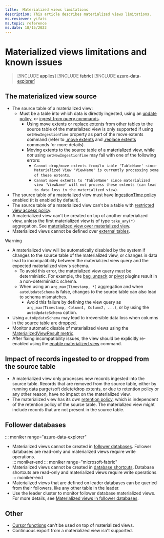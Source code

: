 ```yaml
---
title:  Materialized views limitations
description: This article describes materialized views limitations.
ms.reviewer: yifats
ms.topic: reference
ms.date: 10/15/2022
---
```


# Materialized views limitations and known issues

> [!INCLUDE [applies](../../includes/applies-to-version/applies.md)] [!INCLUDE [fabric](../../includes/applies-to-version/fabric.md)] [!INCLUDE [azure-data-explorer](../../includes/applies-to-version/azure-data-explorer.md)]

## The materialized view source

* The source table of a materialized view:
  * Must be a table into which data is directly ingested, using an [update policy](../update-policy.md), or [ingest from query commands](../data-ingestion/ingest-from-query.md).
    * Using [move extents](../move-extents.md) or [replace extents](../replace-extents.md) from other tables to the source table of the materialized view is only supported if using `setNewIngestionTime` property as part of the move extents command (refer to [.move extents](../move-extents.md) and [.replace extents](../replace-extents.md) commands for more details).
    * Moving extents to the source table of a materialized view, while *not* using `setNewIngestionTime` may fail with one of the following errors:
      * `Cannot drop/move extents from/to table 'TableName' since Materialized View 'ViewName' is currently processing some of these extents`.
      * `Cannot move extents to 'TableName' since materialized view 'ViewName' will not process these extents (can lead to data loss in the materialized view)`.
* The source table of a materialized view must have [IngestionTime policy](../ingestion-time-policy.md) enabled (it is enabled by default).
* The source table of a materialized view can't be a table with [restricted view access policy](../restricted-view-access-policy.md).
* A materialized view can't be created on top of another materialized view, unless the first materialized view is of type `take_any(*)` aggregation. See [materialized view over materialized view](materialized-view-overview.md#materialized-view-over-materialized-view).
* Materialized views cannot be defined over [external tables](../../query/schema-entities/external-tables.md).

> [!WARNING]
>
> * A materialized view will be automatically disabled by the system if changes to the source table of the materialized view, or changes in data lead to incompatibility between the materialized view query and the expected materialized view's schema.
>   * To avoid this error, the materialized view query must be deterministic. For example, the [bag_unpack](../../query/bag-unpack-plugin.md) or [pivot](../../query/pivot-plugin.md) plugins result in a non-deterministic schema.
>   * When using an `arg_max(Timestamp, *)` aggregation and when `autoUpdateSchema` is false, changes to the source table can also lead to schema mismatches.
>     * Avoid this failure by defining the view query as `arg_max(Timestamp, Column1, Column2, ...)`, or by using the `autoUpdateSchema` option.
> * Using `autoUpdateSchema` may lead to irreversible data loss when columns in the source table are dropped.
> * Monitor automatic disable of materialized views using the [MaterializedViewResult metric](materialized-views-monitoring.md#materializedviewresult-metric).
> * After fixing incompatibility issues, the view should be explicitly re-enabled using the [enable materialized view](materialized-view-enable-disable.md) command.

## Impact of records ingested to or dropped from the source table

* A materialized view only processes new records ingested into the source table. Records that are removed from the source table, either by running [data purge](../../concepts/data-purge.md)/[soft delete](../../concepts/data-soft-delete.md)/[drop extents](../drop-extents.md), or due to [retention policy](../retention-policy.md) or any other reason, have no impact on the materialized view.
* The materialized view has its own [retention policy](materialized-view-policies.md#retention-and-caching-policy), which is independent of the retention policy of the source table. The materialized view might include records that are not present in the source table.

## Follower databases

::: moniker range="azure-data-explorer"
* Materialized views cannot be created in [follower databases](/azure/data-explorer/follower.md). Follower databases are read-only and materialized views require write operations.  
::: moniker-end
::: moniker range="microsoft-fabric"
* Materialized views cannot be created in [database shortcuts](/fabric/real-time-intelligence/database-shortcut). Database shortcuts are read-only and materialized views require write operations.  
::: moniker-end
* Materialized views that are defined on leader databases can be queried from their followers, like any other table in the leader.
* Use the leader cluster to monitor follower database materialized views. For more details, see [Materialized views in follower databases](materialized-views-monitoring.md#materialized-views-in-follower-databases).

## Other

* [Cursor functions](../database-cursor.md#cursor-functions) can't be used on top of materialized views.
* Continuous export from a materialized view isn't supported.
